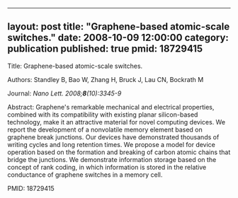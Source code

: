 
---
layout: post
title:  "Graphene-based atomic-scale switches."
date:   2008-10-09 12:00:00
category:  publication
published: true
pmid: 18729415
---

Title: Graphene-based atomic-scale switches.

Authors: Standley B, Bao W, Zhang H, Bruck J, Lau CN, Bockrath M

Journal: *Nano Lett. 2008;**8**(10):3345-9*

Abstract: Graphene's remarkable mechanical and electrical properties, combined with its compatibility with existing planar silicon-based technology, make it an attractive material for novel computing devices. We report the development of a nonvolatile memory element based on graphene break junctions. Our devices have demonstrated thousands of writing cycles and long retention times. We propose a model for device operation based on the formation and breaking of carbon atomic chains that bridge the junctions. We demonstrate information storage based on the concept of rank coding, in which information is stored in the relative conductance of graphene switches in a memory cell.

PMID: 18729415

